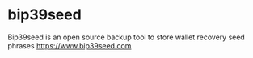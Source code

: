 # bip39seed
Bip39seed is an open source backup tool to store wallet recovery seed phrases https://www.bip39seed.com
